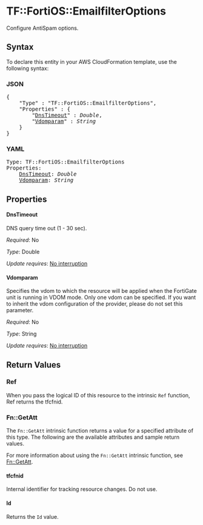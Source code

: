 # TF::FortiOS::EmailfilterOptions

Configure AntiSpam options.

## Syntax

To declare this entity in your AWS CloudFormation template, use the following syntax:

### JSON

<pre>
{
    "Type" : "TF::FortiOS::EmailfilterOptions",
    "Properties" : {
        "<a href="#dnstimeout" title="DnsTimeout">DnsTimeout</a>" : <i>Double</i>,
        "<a href="#vdomparam" title="Vdomparam">Vdomparam</a>" : <i>String</i>
    }
}
</pre>

### YAML

<pre>
Type: TF::FortiOS::EmailfilterOptions
Properties:
    <a href="#dnstimeout" title="DnsTimeout">DnsTimeout</a>: <i>Double</i>
    <a href="#vdomparam" title="Vdomparam">Vdomparam</a>: <i>String</i>
</pre>

## Properties

#### DnsTimeout

DNS query time out (1 - 30 sec).

_Required_: No

_Type_: Double

_Update requires_: [No interruption](https://docs.aws.amazon.com/AWSCloudFormation/latest/UserGuide/using-cfn-updating-stacks-update-behaviors.html#update-no-interrupt)

#### Vdomparam

Specifies the vdom to which the resource will be applied when the FortiGate unit is running in VDOM mode. Only one vdom can be specified. If you want to inherit the vdom configuration of the provider, please do not set this parameter.

_Required_: No

_Type_: String

_Update requires_: [No interruption](https://docs.aws.amazon.com/AWSCloudFormation/latest/UserGuide/using-cfn-updating-stacks-update-behaviors.html#update-no-interrupt)

## Return Values

### Ref

When you pass the logical ID of this resource to the intrinsic `Ref` function, Ref returns the tfcfnid.

### Fn::GetAtt

The `Fn::GetAtt` intrinsic function returns a value for a specified attribute of this type. The following are the available attributes and sample return values.

For more information about using the `Fn::GetAtt` intrinsic function, see [Fn::GetAtt](https://docs.aws.amazon.com/AWSCloudFormation/latest/UserGuide/intrinsic-function-reference-getatt.html).

#### tfcfnid

Internal identifier for tracking resource changes. Do not use.

#### Id

Returns the <code>Id</code> value.

